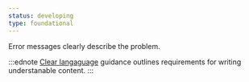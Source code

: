 ```yaml
---
status: developing
type: foundational
---
```


Error messages clearly describe the problem.

:::ednote
[Clear langaguage](#clear-language) guidance outlines requirements for writing understanable content.
:::